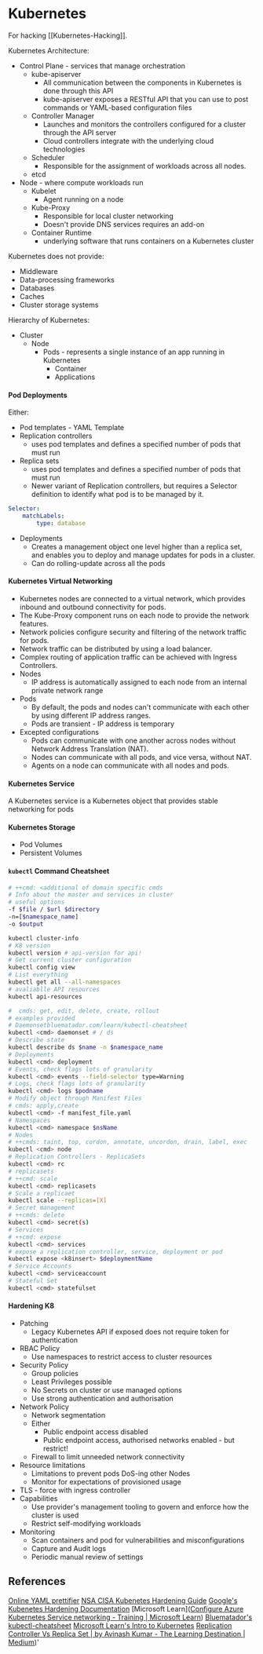 # Kubernetes 


For hacking [[Kubernetes-Hacking]].


Kubernetes Architecture:
- Control Plane - services that manage orchestration
	- kube-apiserver
		- All communication between the components in Kubernetes is done through this API
		- kube-apiserver exposes a RESTful API that you can use to post commands or YAML-based configuration files
	- Controller Manager
		- Launches and monitors the controllers configured for a cluster through the API server
		- Cloud controllers integrate with the underlying cloud technologies
	- Scheduler
		- Responsible for the assignment of workloads across all nodes.
	- etcd
- Node - where compute workloads run
	- Kubelet
		- Agent running on a node
	- Kube-Proxy 
		- Responsible for local cluster networking
		- Doesn't provide DNS services requires an add-on
	- Container Runtime 
		- underlying software that runs containers on a Kubernetes cluster

Kubernetes does not provide:
- Middleware
- Data-processing frameworks
- Databases
- Caches
- Cluster storage systems

Hierarchy of Kubernetes:
- Cluster
	- Node 
		- Pods - represents a single instance of an app running in Kubernetes
			- Container
			- Applications

#### Pod Deployments

Either:
- Pod templates - YAML Template 
- Replication controllers
	- uses pod templates and defines a specified number of pods that must run
- Replica sets 
	- uses pod templates and defines a specified number of pods that must run
	- Newer variant of Replication controllers, but requires a Selector definition to identify what pod is to be managed by it.
```YAML
Selector:
	matchLabels:
		type: database
```
- Deployments
	- Creates a management object one level higher than a replica set, and enables you to deploy and manage updates for pods in a cluster.
	- Can do rolling-update across all the pods 

#### Kubernetes Virtual Networking

- Kubernetes nodes are connected to a virtual network, which provides inbound and outbound connectivity for pods.
- The Kube-Proxy component runs on each node to provide the network features.
- Network policies configure security and filtering of the network traffic for pods.
- Network traffic can be distributed by using a load balancer.
- Complex routing of application traffic can be achieved with Ingress Controllers.
- Nodes
	- IP address is automatically assigned to each node from an internal private network range
- Pods
	- By default, the pods and nodes can't communicate with each other by using different IP address ranges.
	- Pods are transient - IP address is temporary
- Excepted configurations
	- Pods can communicate with one another across nodes without Network Address Translation (NAT).
	- Nodes can communicate with all pods, and vice versa, without NAT.
	- Agents on a node can communicate with all nodes and pods.

#### Kubernetes Service

A Kubernetes service is a Kubernetes object that provides stable networking for pods

#### Kubernetes Storage

- Pod Volumes
- Persistent Volumes 

#### `kubectl` Command Cheatsheet

```bash
# ++cmd: <additional of domain specific cmds
# Info about the master and services in cluster
# useful options
-f $file / $url $directory
-n=[$namespace_name]
-o $output

kubectl cluster-info
# K8 version
kubectl version # api-version for api!
# Get current cluster configuration
kubectl config view
# List everything
kubectl get all --all-namespaces
# avaliablle API resources
kubectl api-resources

#  cmds: get, edit, delete, create, rollout
# examples provided
# Daemonsetbluematador.com/learn/kubectl-cheatsheet
kubectl <cmd> daemonset # / ds
# Describe state 
kubectl describe ds $name -n $namespace_name
# Deployments
kubectl <cmd> deployment
# Events, check flags lots of granularity
kubectl <cmd> events --field-selector type=Warning
# Logs, check flags lots of granularity
kubectl <cmd> logs $podname
# Modify object through Manifest Files
# cmds: apply,create 
kubectl <cmd> -f manifest_file.yaml
# Namespaces
kubectl <cmd> namespace $nsName
# Nodes
# ++cmds: taint, top, cordon, annotate, uncordon, drain, label, exec
kubectl <cmd> node
# Replication Controllers - ReplicaSets
kubectl <cmd> rc
# replicasets
# ++cmd: scale
kubectl <cmd> replicasets
# Scale a replicaet
kubectl scale --replicas=[X]
# Secret management
# ++cmds: delete
kubectl <cmd> secret(s)
# Services
# ++cmd: expose
kubectl <cmd> services
# expose a replication controller, service, deployment or pod
kubectl expose <k8insert> $deploymentName
# Service Accounts
kubectl <cmd> serviceaccount
# Stateful Set
kubectl <cmd> statefulset
```


#### Hardening K8

- Patching 
	- Legacy Kubernetes API if exposed does not require token for authentication
- RBAC Policy
	- Use namespaces to restrict access to cluster resources
- Security Policy
	- Group policies 
	- Least Privileges possible
	- No Secrets on cluster or use managed options
	- Use strong authentication and authorisation
- Network Policy
	- Network segmentation
	- Either
		- Public endpoint access disabled
		- Public endpoint access, authorised networks enabled - but restrict!
	- Firewall to limit unneeded network connectivity 
- Resource limitations
	- Limitations to prevent pods DoS-ing other Nodes 
	- Monitor for expectations of provisioned usage
- TLS - force with ingress controller
- Capabilities
	- Use provider's management tooling to govern and enforce how the cluster is used
	- Restrict self-modifying workloads
- Monitoring
	- Scan containers and pod for vulnerabilities and misconfigurations
	- Capture and Audit logs
	- Periodic manual review of settings

## References

[Online YAML prettifier](https://onlineyamltools.com/prettify-yaml)
[NSA CISA Kubenetes Hardening Guide](https://media.defense.gov/2022/Aug/29/2003066362/-1/-1/0/CTR_KUBERNETES_HARDENING_GUIDANCE_1.2_20220829.PDF)
[Google's Kubenetes Hardening Documentation](https://cloud.google.com/kubernetes-engine/docs/how-to/hardening-your-cluster#restrict_self_modify)
[Microsoft Learn]([Configure Azure Kubernetes Service networking - Training | Microsoft Learn](https://learn.microsoft.com/en-us/training/modules/configure-azure-kubernetes-service/4-kubernetes-networking))
[Bluematador's kubectl-cheatsheet](https://www.bluematador.com/learn/kubectl-cheatsheet)
[Microsoft Learn's Intro to Kubernetes](https://learn.microsoft.com/en-us/training/modules/intro-to-kubernetes/)
[Replication Controller Vs Replica Set | by Avinash Kumar - The Learning Destination | Medium](https://medium.com/@avinashkumarmahto51/replication-controller-vs-replica-set-29b5e0bc83d9))'